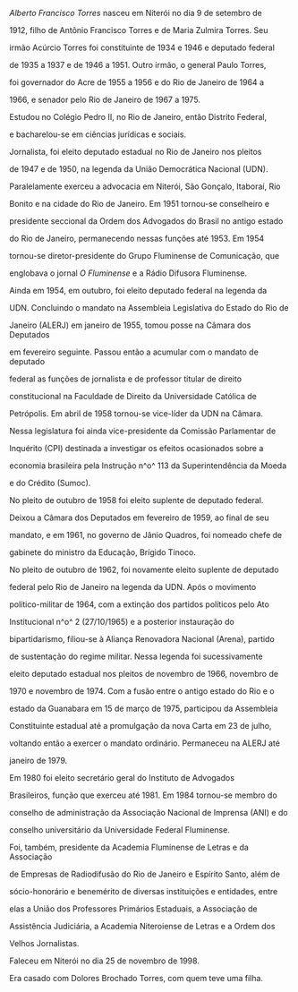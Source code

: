 

*Alberto Francisco Torres* nasceu em Niterói no dia 9 de setembro de

1912, filho de Antônio Francisco Torres e de Maria Zulmira Torres. Seu

irmão Acúrcio Torres foi constituinte de 1934 e 1946 e deputado federal

de 1935 a 1937 e de 1946 a 1951. Outro irmão, o general Paulo Torres,

foi governador do Acre de 1955 a 1956 e do Rio de Janeiro de 1964 a

1966, e senador pelo Rio de Janeiro de 1967 a 1975.



Estudou no Colégio Pedro II, no Rio de Janeiro, então Distrito Federal,

e bacharelou-se em ciências jurídicas e sociais.



Jornalista, foi eleito deputado estadual no Rio de Janeiro nos pleitos

de 1947 e de 1950, na legenda da União Democrática Nacional (UDN).

Paralelamente exerceu a advocacia em Niterói, São Gonçalo, Itaboraí, Rio

Bonito e na cidade do Rio de Janeiro. Em 1951 tornou-se conselheiro e

presidente seccional da Ordem dos Advogados do Brasil no antigo estado

do Rio de Janeiro, permanecendo nessas funções até 1953. Em 1954

tornou-se diretor-presidente do Grupo Fluminense de Comunicação, que

englobava o jornal *O Fluminense* e a Rádio Difusora Fluminense.



Ainda em 1954, em outubro, foi eleito deputado federal na legenda da

UDN. Concluindo o mandato na Assembleia Legislativa do Estado do Rio de

Janeiro (ALERJ) em janeiro de 1955, tomou posse na Câmara dos Deputados

em fevereiro seguinte. Passou então a acumular com o mandato de deputado

federal as funções de jornalista e de professor titular de direito

constitucional na Faculdade de Direito da Universidade Católica de

Petrópolis. Em abril de 1958 tornou-se vice-líder da UDN na Câmara.

Nessa legislatura foi ainda vice-presidente da Comissão Parlamentar de

Inquérito (CPI) destinada a investigar os efeitos ocasionados sobre a

economia brasileira pela Instrução n^o^ 113 da Superintendência da Moeda

e do Crédito (Sumoc).



No pleito de outubro de 1958 foi eleito suplente de deputado federal.

Deixou a Câmara dos Deputados em fevereiro de 1959, ao final de seu

mandato, e em 1961, no governo de Jânio Quadros, foi nomeado chefe de

gabinete do ministro da Educação, Brígido Tinoco.



No pleito de outubro de 1962, foi novamente eleito suplente de deputado

federal pelo Rio de Janeiro na legenda da UDN. Após o movimento

político-militar de 1964, com a extinção dos partidos políticos pelo Ato

Institucional n^o^ 2 (27/10/1965) e a posterior instauração do

bipartidarismo, filiou-se à Aliança Renovadora Nacional (Arena), partido

de sustentação do regime militar. Nessa legenda foi sucessivamente

eleito deputado estadual nos pleitos de novembro de 1966, novembro de

1970 e novembro de 1974. Com a fusão entre o antigo estado do Rio e o

estado da Guanabara em 15 de março de 1975, participou da Assembleia

Constituinte estadual até a promulgação da nova Carta em 23 de julho,

voltando então a exercer o mandato ordinário. Permaneceu na ALERJ até

janeiro de 1979.



Em 1980 foi eleito secretário geral do Instituto de Advogados

Brasileiros, função que exerceu até 1981. Em 1984 tornou-se membro do

conselho de administração da Associação Nacional de Imprensa (ANI) e do

conselho universitário da Universidade Federal Fluminense.



Foi, também, presidente da Academia Fluminense de Letras e da Associação

de Empresas de Radiodifusão do Rio de Janeiro e Espírito Santo, além de

sócio-honorário e benemérito de diversas instituições e entidades, entre

elas a União dos Professores Primários Estaduais, a Associação de

Assistência Judiciária, a Academia Niteroiense de Letras e a Ordem dos

Velhos Jornalistas.



Faleceu em Niterói no dia 25 de novembro de 1998.



Era casado com Dolores Brochado Torres, com quem teve uma filha.



